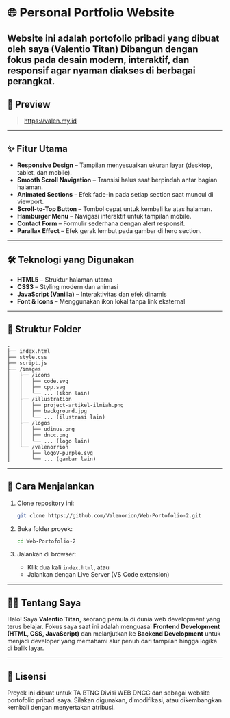 # 🌐 Personal Portfolio Website

Website ini adalah portofolio pribadi yang dibuat oleh saya (**Valentio Titan**)
Dibangun dengan fokus pada desain modern, interaktif, dan responsif agar nyaman diakses di berbagai perangkat.
---

## 📸 Preview
> https://valen.my.id

---

## ✨ Fitur Utama

* **Responsive Design** – Tampilan menyesuaikan ukuran layar (desktop, tablet, dan mobile).
* **Smooth Scroll Navigation** – Transisi halus saat berpindah antar bagian halaman.
* **Animated Sections** – Efek fade-in pada setiap section saat muncul di viewport.
* **Scroll-to-Top Button** – Tombol cepat untuk kembali ke atas halaman.
* **Hamburger Menu** – Navigasi interaktif untuk tampilan mobile.
* **Contact Form** – Formulir sederhana dengan alert responsif.
* **Parallax Effect** – Efek gerak lembut pada gambar di hero section.

---

## 🛠️ Teknologi yang Digunakan

* **HTML5** – Struktur halaman utama
* **CSS3** – Styling modern dan animasi
* **JavaScript (Vanilla)** – Interaktivitas dan efek dinamis
* **Font & Icons** – Menggunakan ikon lokal tanpa link eksternal

---

## 📁 Struktur Folder

```
.
├── index.html
├── style.css
├── script.js
├── /images
│   ├── /icons
│   │   ├── code.svg
│   │   ├── cpp.svg
│   │   └── ... (ikon lain)
│   ├── /illustration
│   │   ├── project-artikel-ilmiah.png
│   │   ├── background.jpg
│   │   └── ... (ilustrasi lain)
│   ├── /logos
│   │   ├── udinus.png
│   │   ├── dncc.png
│   │   └── ... (logo lain)
│   └── /valenorrion
│       ├── logoV-purple.svg
│       └── ... (gambar lain)
```

---

## 🚀 Cara Menjalankan

1. Clone repository ini:

   ```bash
   git clone https://github.com/Valenorion/Web-Portofolio-2.git
   ```
2. Buka folder proyek:

   ```bash
   cd Web-Portofolio-2
   ```
3. Jalankan di browser:

   * Klik dua kali `index.html`, atau
   * Jalankan dengan Live Server (VS Code extension)

---

## 👨‍💻 Tentang Saya

Halo! Saya **Valentio Titan**, seorang pemula di dunia web development yang terus belajar.
Fokus saya saat ini adalah menguasai **Frontend Development (HTML, CSS, JavaScript)** dan melanjutkan ke **Backend Development** untuk menjadi developer yang memahami alur penuh dari tampilan hingga logika di balik layar.

---

## 📝 Lisensi

Proyek ini dibuat untuk TA BTNG Divisi WEB DNCC dan sebagai website portofolio pribadi saya.
Silakan digunakan, dimodifikasi, atau dikembangkan kembali dengan menyertakan atribusi.
